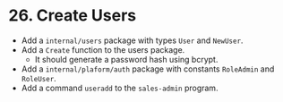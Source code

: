 # 26. Create Users

- Add a `internal/users` package with types `User` and `NewUser`.
- Add a `Create` function to the users package.
  - It should generate a password hash using bcrypt.
- Add a `internal/plaform/auth` package with constants `RoleAdmin` and `RoleUser`.
- Add a command `useradd` to the `sales-admin` program.
